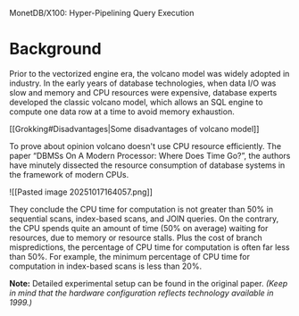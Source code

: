 MonetDB/X100: Hyper-Pipelining Query Execution

# Background

Prior to the vectorized engine era, the volcano model was widely adopted in industry. In the early years of database technologies, when data I/O was slow and memory and CPU resources were expensive, database experts developed the classic volcano model, which allows an SQL engine to compute one data row at a time to avoid memory exhaustion.

[[Grokking#Disadvantages|Some disadvantages of volcano model]]

To prove about opinion volcano doesn't use CPU resource efficiently. The paper “DBMSs On A Modern Processor: Where Does Time Go?”, the authors have minutely dissected the resource consumption of database systems in the framework of modern CPUs. 


![[Pasted image 20251017164057.png]]

They conclude the CPU time for computation is not greater than 50% in sequential scans, index-based scans, and JOIN queries. On the contrary, the CPU spends quite an amount of time (50% on average) waiting for resources, due to memory or resource stalls. Plus the cost of branch mispredictions, the percentage of CPU time for computation is often far less than 50%. For example, the minimum percentage of CPU time for computation in index-based scans is less than 20%.

**Note:** Detailed experimental setup can be found in the original paper. _(Keep in mind that the hardware configuration reflects technology available in 1999.)_